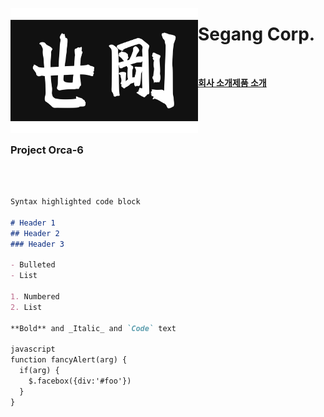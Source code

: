 [<img align="left" width="300" height="200" src="segang_logo.jpg">](index.md)

# Segang Corp. 

<br>

[**회사 소개**](history.md)[**제품 소개**](product.md)

<br><br><br>
### Project Orca-6
<br><br>
```markdown
Syntax highlighted code block

# Header 1
## Header 2
### Header 3

- Bulleted
- List

1. Numbered
2. List

**Bold** and _Italic_ and `Code` text

javascript
function fancyAlert(arg) {
  if(arg) {
    $.facebox({div:'#foo'})
  }
}

